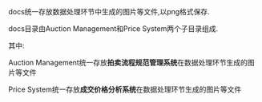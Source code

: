 docs统一存放数据处理环节中生成的图片等文件,以png格式保存.

docs目录由Auction Management和Price System两个子目录组成.

其中:

Auction Management统一存放**拍卖流程规范管理系统**在数据处理环节生成的图片等文件

Price System统一存放**成交价格分析系统**在数据处理环节生成的图片等文件